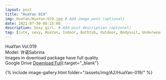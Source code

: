 ```yaml
---
layout: post
title: "HuaYan 019"
img: HuaYan/HuaYan-019.jpg # Add image post (optional)
date: 2021-07-30 08:15:00
description: Sexy girl. # Add post description (optional)
tag: [cute, sexy, HuaYan, Indoor, Bathtub, Outdoor, Bodysuit, Underwear, Cosplay, Big Tits, Tattoo]
---
```

HuaYan Vol.019  
Model: 许诺Sabrina   
Images in download package have full quality                    
Google Drive [Download Full](http://gestyy.com/eoAHdw){:target="_blank"}

{% include image-gallery.html folder="/assets/img/A2/HuaYan-019/" %}
